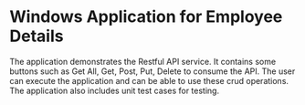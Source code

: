 # Windows Application for Employee Details
The application demonstrates the Restful API service. 
It contains some buttons such as Get All, Get, Post, Put, Delete to consume the API.
The user can execute the application and can be able to use these crud operations.
The application also includes unit test cases for testing.
